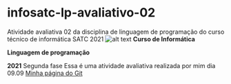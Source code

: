 # infosatc-lp-avaliativo-02
 Atividade avaliativa 02 da disciplina de linguagem de programação do curso técnico de informática SATC 2021
![alt text](https://www1.satc.edu.br/parcelamento_satc/assets/img/logotipo_horizontal.png)
**Curso de Informática** 
<br>

**Linguagem de programação**
<br>

**2021**
Segunda fase 
Essa é uma atividade avaliativa realizada por mim dia 09.09
[Minha página do Git](https://github.com/YasminMichels)